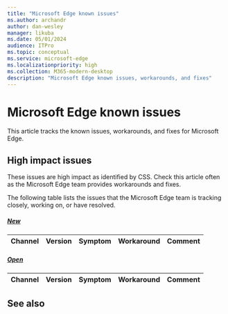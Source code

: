 ```yaml
---
title: "Microsoft Edge known issues"
ms.author: archandr
author: dan-wesley
manager: likuba
ms.date: 05/01/2024
audience: ITPro
ms.topic: conceptual
ms.service: microsoft-edge
ms.localizationpriority: high
ms.collection: M365-modern-desktop
description: "Microsoft Edge known issues, workarounds, and fixes"
---
```


# Microsoft Edge known issues

This article tracks the known issues, workarounds, and fixes for Microsoft Edge.

## High impact issues

These issues are high impact as identified by CSS. Check this article often as the Microsoft Edge team provides workarounds and fixes.

The following table lists the issues that the Microsoft Edge team is tracking closely, working on, or have resolved.

##### [New](#tab/latest)

| Channel |  Version  | Symptom | Workaround | Comment |
| --- | --- | --- | --- | --- |


##### [Open](#tab/earlier)

| Channel |  Version  | Symptom | Workaround | Comment |
| --- | --- | --- | --- | --- |


## See also

